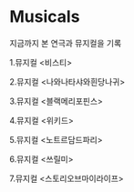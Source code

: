 # Musicals
지금까지 본 연극과 뮤지컬을 기록

1.뮤지컬 <비스티>

2.뮤지컬 <나와나타샤와흰당나귀>

3.뮤지컬 <블랙메리포핀스>

4.뮤지컬 <위키드>

5.뮤지컬 <노트르담드파리>

6.뮤지컬 <쓰릴미>

7.뮤지컬 <스토리오브마이라이프>

